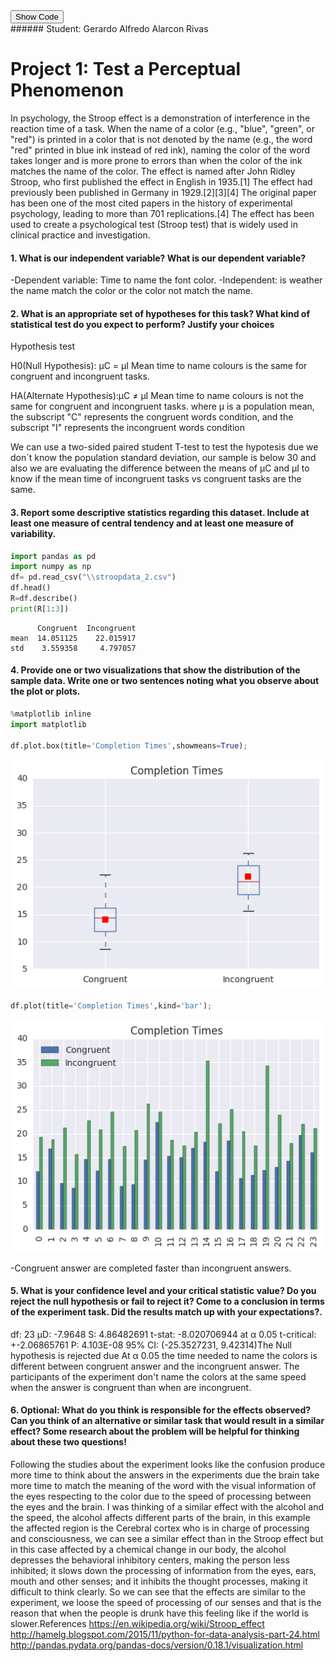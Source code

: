 <script>
  function code_toggle() {
    if (code_shown){
      $('div.input').hide('500');
      $('#toggleButton').val('Show Code')
    } else {
      $('div.input').show('500');
      $('#toggleButton').val('Hide Code')
    }
    code_shown = !code_shown
  }

  $( document ).ready(function(){
    code_shown=false;
    $('div.input').hide()
  });
</script>
<form action="javascript:code_toggle()"><input type="submit" id="toggleButton" value="Show Code"></form>
###### Student: Gerardo Alfredo Alarcon Rivas

# Project 1: Test a Perceptual Phenomenon
In psychology, the Stroop effect is a demonstration of interference in the reaction time of a task. When the name of a color (e.g., "blue", "green", or "red") is printed in a color that is not denoted by the name (e.g., the word "red" printed in blue ink instead of red ink), naming the color of the word takes longer and is more prone to errors than when the color of the ink matches the name of the color. The effect is named after John Ridley Stroop, who first published the effect in English in 1935.[1] The effect had previously been published in Germany in 1929.[2][3][4] The original paper has been one of the most cited papers in the history of experimental psychology, leading to more than 701 replications.[4] The effect has been used to create a psychological test (Stroop test) that is widely used in clinical practice and investigation.
#### 1. What is our independent variable? What is our dependent variable?





-Dependent variable: Time to name the font color.
-Independent: is weather the name match the color or the color not match the name.
#### 2. What is an appropriate set of hypotheses for this task? What kind of statistical test do you expect to perform? Justify your choices





Hypothesis test

H0(Null Hypothesis):  μC = μI
Mean time to name colours is the same for congruent and incongruent tasks.

HA(Alternate Hypothesis):μC ≠ μI 
Mean time to name colours is not the same for congruent and incongruent tasks.
where μ is a population mean, the subscript "C" represents the congruent words condition, and the subscript "I" represents the incongruent words condition

We can use a two-sided paired student T-test to test the hypotesis due  we don´t know the population standard deviation, our sample is below 30 and also we are evaluating the difference between the means of μC and μI to know if the mean time of incongruent tasks vs congruent tasks are the same.
#### 3. Report some descriptive statistics regarding this dataset. Include at least one measure of central tendency and at least one measure of variability.







```python
import pandas as pd
import numpy as np
df= pd.read_csv("\\stroopdata_2.csv")
df.head()
R=df.describe()
print(R[1:3])
```

          Congruent  Incongruent
    mean  14.051125    22.015917
    std    3.559358     4.797057
    

#### 4. Provide one or two visualizations that show the distribution of the sample data. Write one or two sentences noting what you observe about the plot or plots.







```python
%matplotlib inline
import matplotlib

df.plot.box(title='Completion Times',showmeans=True);
```


![png](output_11_0.png)



```python
df.plot(title='Completion Times',kind='bar');
```


![png](output_12_0.png)

-Congruent answer are completed faster than incongruent answers.
#### 5. What is your confidence level and your critical statistic value? Do you reject the null hypothesis or fail to reject it? Come to a conclusion in terms of the experiment task. Did the results match up with your expectations?.





df: 23
µD: -7.9648
S: 4.86482691
t-stat: -8.020706944
at α 0.05 
t-critical: +-2.06865761
P: 4.103E-08
95% CI: (-25.3527231, 9.42314)The Null hypothesis is rejected due At α 0.05 the time needed to name the colors is different between congruent answer and the incongruent answer. 
The participants of the experiment don't name the colors at the same speed when the answer is congruent than when are incongruent. 
#### 6. Optional: What do you think is responsible for the effects observed? Can you think of an alternative or similar task that would result in a similar effect? Some research about the problem will be helpful for thinking about these two questions!




Following the studies about the experiment looks like the confusion produce more time to think about the answers in the experiments due the brain take more time to match the meaning of the word with the visual information of the eyes respecting to the color due to the speed of processing between the eyes and the brain. 
I was thinking of a similar effect with the alcohol and the speed, the alcohol affects different parts of the brain, in this example the affected region is the Cerebral cortex who is in charge of processing and consciousness, we can see a similar effect than in the Stroop effect but in this case affected by a chemical change in our body, the alcohol depresses the behavioral inhibitory centers, making the person less inhibited; it slows down the processing of information from the eyes, ears, mouth and other senses; and it inhibits the thought processes, making it difficult to think clearly. So we can see that the effects are similar to the experiment, we loose the speed of processing of our senses and that is the reason that when the people is drunk have this feeling like if the world is slower.References
https://en.wikipedia.org/wiki/Stroop_effect
http://hamelg.blogspot.com/2015/11/python-for-data-analysis-part-24.html
http://pandas.pydata.org/pandas-docs/version/0.18.1/visualization.html